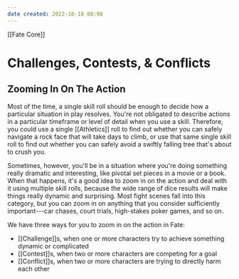 ```yaml
---
date created: 2022-10-18 08:08
---
```


[[Fate Core]]

# Challenges, Contests, & Conflicts

## Zooming In On The Action

Most of the time, a single skill roll should be enough to decide how a particular situation in play resolves. You're not obligated to describe actions in a particular timeframe or level of detail when you use a skill. Therefore, you could use a single [[Athletics]] roll to find out whether you can safely navigate a rock face that will take days to climb, or use that same single skill roll to find out whether you can safely avoid a swiftly falling tree that's about to crush you.

Sometimes, however, you'll be in a situation where you're doing something really dramatic and interesting, like pivotal set pieces in a movie or a book. When that happens, it's a good idea to zoom in on the action and deal with it using multiple skill rolls, because the wide range of dice results will make things really dynamic and surprising. Most fight scenes fall into this category, but you can zoom in on anything that you consider sufficiently important---car chases, court trials, high-stakes poker games, and so on.

We have three ways for you to zoom in on the action in Fate:

- [[Challenge]]s, when one or more characters try to achieve something dynamic or complicated
- [[Contest]]s, when two or more characters are competing for a goal
- [[Conflict]]s, when two or more characters are trying to directly harm each other

